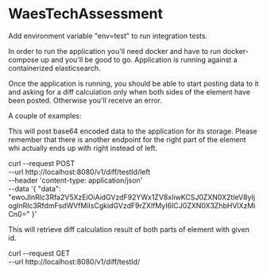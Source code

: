 # WaesTechAssessment

Add environment variable "env=test" to run integration tests.

In order to run the application you'll need docker and have to run docker-compose up and you'll be good to go.
Application is running against a containerized elasticsearch.

Once the application is running, you should be able to start posting data to it and asking for a diff calculation only
when both sides of the element have been posted. Otherwise you'll receive an error.

A couple of examples:

This will post base64 encoded data to the application for its storage. Please remember that there is another endpoint 
for the right part of the element whi actually ends up with right instead of left.

curl --request POST \
  --url http://localhost:8080/v1/diff/testId/left \
  --header 'content-type: application/json' \
  --data '{
	"data": "ewoJInRlc3Rfa2V5XzEiOiAidGVzdF92YWx1ZV8xIiwKCSJ0ZXN0X2tleV8yIjogInRlc3RfdmFsdWVfMiIsCgkidGVzdF9rZXlfMyI6ICJ0ZXN0X3ZhbHVlXzMiCn0="
}'

This will retrieve diff calculation result of both parts of element with given id.

curl --request GET \
  --url http://localhost:8080/v1/diff/testId/ 